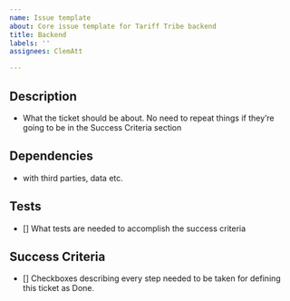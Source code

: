 ```yaml
---
name: Issue template
about: Core issue template for Tariff Tribe backend
title: Backend
labels: ''
assignees: ClemAtt

---
```


## Description

- What the ticket should be about. No need to repeat things if they’re going to be in the Success Criteria section

## Dependencies

- with third parties, data etc.

## Tests

- [] What tests are needed to accomplish the success criteria

## Success Criteria

- [] Checkboxes describing every step needed to be taken for defining this ticket as Done.
